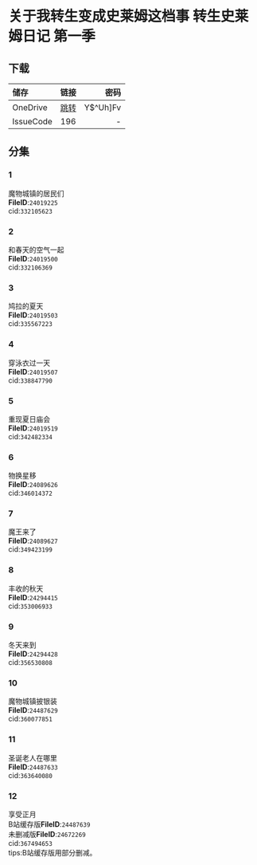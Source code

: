 # 关于我转生变成史莱姆这档事 转生史莱姆日记 第一季

## 下载

储存 | 链接 | 密码
:----------- | :-----------: | -----------:
 OneDrive | [跳转](https://xrzcloud-my.sharepoint.com/:f:/g/personal/xrz_xrzyun_ml/EpIx8QRu4iBPj_n1urtGpzYBHWN0Mj6ZfM2S68nEhvWXhQ?e=9BPmi2) | Y$^Uh]Fv
 IssueCode | 196 | -

## 分集

### 1

魔物城镇的居民们  
**FileID**:`24019225`  
cid:`332105623`  

### 2

和春天的空气一起  
**FileID**:`24019500`  
cid:`332106369`  

### 3

鸠拉的夏天  
**FileID**:`24019503`  
cid:`335567223`  

### 4

穿泳衣过一天  
**FileID**:`24019507`  
cid:`338847790`  

### 5

重现夏日庙会  
**FileID**:`24019519`  
cid:`342482334`  

### 6

物换星移  
**FileID**:`24089626`  
cid:`346014372`  

### 7

魔王来了  
**FileID**:`24089627`  
cid:`349423199`  

### 8

丰收的秋天  
**FileID**:`24294415`  
cid:`353006933`  

### 9

冬天来到  
**FileID**:`24294428`  
cid:`356530808`  

### 10

魔物城镇披银装  
**FileID**:`24487629`  
cid:`360077851`  

### 11

圣诞老人在哪里  
**FileID**:`24487633`  
cid:`363640080`  

### 12

享受正月  
B站缓存版**FileID**:`24487639`  
未删减版**FileID**:`24672269`  
cid:`367494653`  
tips:B站缓存版用部分删减。
